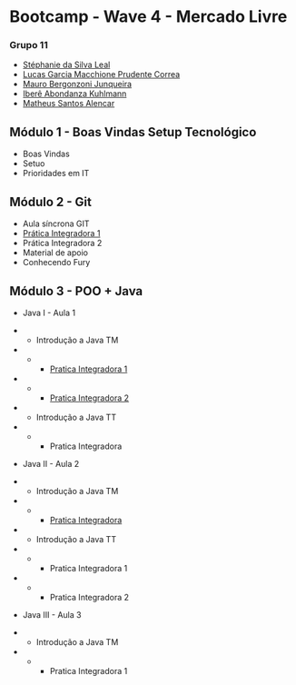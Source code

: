 # Bootcamp - Wave 4 - Mercado Livre

### Grupo 11

- [Stéphanie da Silva Leal](https://github.com/stephleal)
- [Lucas Garcia Macchione Prudente Correa](https://github.com/LucasGarcia97)
- [Mauro Bergonzoni Junqueira](https://github.com/mbjunqueiraweb)
- [Iberê Abondanza Kuhlmann](https://github.com/ikuhlmann-meli)
- [Matheus Santos Alencar](https://github.com/matheussalencar)


## Módulo 1 - Boas Vindas Setup Tecnológico

- Boas Vindas
- Setuo
- Prioridades em IT

## Módulo 2 - Git

- Aula síncrona GIT
- [Prática Integradora 1](https://github.com/matheussalencar/exec-git1)
- Prática Integradora 2
- Material de apoio
- Conhecendo Fury

## Módulo 3 - POO + Java

- Java I - Aula 1
- - Introdução a Java TM
- - - [Pratica Integradora 1](https://github.com/mbjunqueiraweb/praticaintegradorajava)
- - - [Pratica Integradora 2](https://github.com/ikuhlmann-meli/bootcamp/tree/main/poo-java/Aula%201%20-%20TM%20-%20Pratica%202)
- - Introdução a Java TT
- - -  Pratica Integradora

- Java II - Aula 2
- - Introdução a Java TM
- - - [Pratica Integradora](https://github.com/matheussalencar/poo-java)
- - Introdução a Java TT
- - - Pratica Integradora 1
- - - Pratica Integradora 2

- Java III - Aula 3
- - Introdução a Java TM
- - - Pratica Integradora 1


